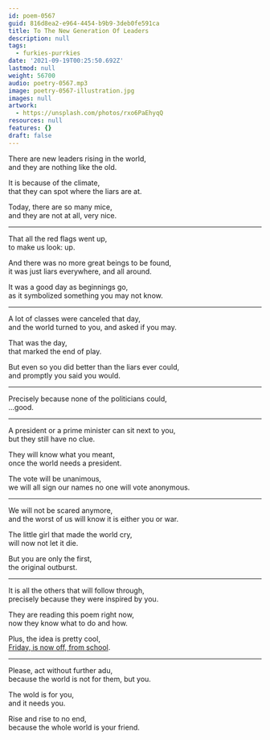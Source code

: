 ```yaml
---
id: poem-0567
guid: 816d8ea2-e964-4454-b9b9-3deb0fe591ca
title: To The New Generation Of Leaders
description: null
tags:
  - furkies-purrkies
date: '2021-09-19T00:25:50.692Z'
lastmod: null
weight: 56700
audio: poetry-0567.mp3
image: poetry-0567-illustration.jpg
images: null
artwork:
  - https://unsplash.com/photos/rxo6PaEhyqQ
resources: null
features: {}
draft: false
---
```


There are new leaders rising in the world,\
and they are nothing like the old.

It is because of the climate,\
that they can spot where the liars are at.

Today, there are so many mice,\
and they are not at all, very nice.

---

That all the red flags went up,\
to make us look: up.

And there was no more great beings to be found,\
it was just liars everywhere, and all around.

It was a good day as beginnings go,\
as it symbolized something you may not know.

---

A lot of classes were canceled that day,\
and the world turned to you, and asked if you may.

That was the day,\
that marked the end of play.

But even so you did better than the liars ever could,\
and promptly you said you would.

---

Precisely because none of the politicians could,\
...good.

---

A president or a prime minister can sit next to you,\
but they still have no clue.

They will know what you meant,\
once the world needs a president.

The vote will be unanimous,\
we will all sign our names no one will vote anonymous.

---

We will not be scared anymore,\
and the worst of us will know it is either you or war.

The little girl that made the world cry,\
will now not let it die.

But you are only the first,\
the original outburst.

---

It is all the others that will follow through,\
precisely because they were inspired by you.

They are reading this poem right now,\
now they know what to do and how.

Plus, the idea is pretty cool,\
[Friday, is now off, from school](https://youtu.be/tdDasG3ruRU?t=64).

---

Please, act without further adu,\
because the world is not for them, but you.

The wold is for you,\
and it needs you.

Rise and rise to no end,\
because the whole world is your friend.
